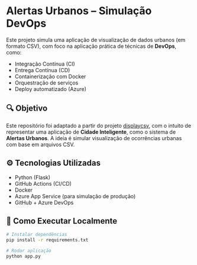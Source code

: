 # Alertas Urbanos – Simulação DevOps

Este projeto simula uma aplicação de visualização de dados urbanos (em formato CSV), com foco na aplicação prática de técnicas de **DevOps**, como:

- Integração Contínua (CI)
- Entrega Contínua (CD)
- Containerização com Docker
- Orquestração de serviços
- Deploy automatizado (Azure)

## 🔍 Objetivo

Este repositório foi adaptado a partir do projeto [displaycsv](https://github.com/rksakai/displaycsv), com o intuito de representar uma aplicação de **Cidade Inteligente**, como o sistema de **Alertas Urbanos**. A ideia é simular visualização de ocorrências urbanas com base em arquivos CSV.

## ⚙️ Tecnologias Utilizadas

- Python (Flask)
- GitHub Actions (CI/CD)
- Docker
- Azure App Service (para simulação de produção)
- GitHub + Azure DevOps

## 🚀 Como Executar Localmente

```bash
# Instalar dependências
pip install -r requirements.txt

# Rodar aplicação
python app.py


